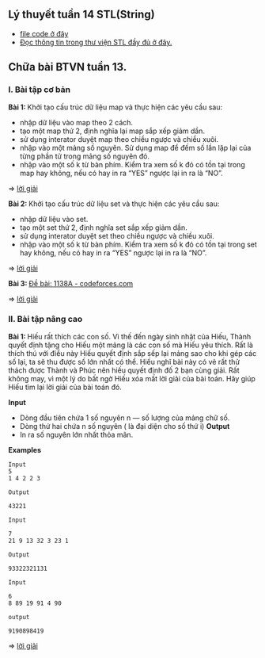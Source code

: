 ## Lý thuyết tuần 14 STL(String) 
- [file code ở đây](https://github.com/duymanhdoan/Guildline_ML/blob/master/C_Basic/week14/ly_thuyet.cpp) 
- [Đọc thông tin trong thư viện STL đầy đủ ở đây.](https://drive.google.com/file/d/1iqlQ1TmgGy_CKwZ0_9KPfu_ZHsnrT3Tu/view)

## Chữa bài BTVN tuần 13. 

###  <b>I. Bài tập cơ bản </b>
<b>Bài 1: </b> Khởi tạo cấu trúc dữ liệu map và thực hiện các yêu cầu sau:  
- nhập dữ liệu vào map theo 2 cách.
- tạo một map thứ 2, định nghĩa lại map sắp xếp giảm dần.
- sử dụng interator duyệt map theo chiều ngược và chiều xuôi. 
- nhập vào một mảng số nguyên. Sử dụng map để đếm số lần lặp lại của từng phần tử trong mảng số nguyên đó.
- nhập vào một số k từ bàn phím. Kiểm tra xem số k đó có tồn tại trong map hay không, nếu có hay in ra “YES” ngược lại in ra là “NO”. 

=> [lời giải](https://github.com/duymanhdoan/Guildline_ML/blob/master/C_Basic/week14/B1.cpp)

<b>Bài 2: </b> Khởi tạo cấu trúc dữ liệu set và thực hiện các yêu cầu sau:  
- nhập dữ liệu vào set.
- tạo một set thứ 2, định nghĩa set sắp xếp giảm dần.
- sử dụng interator duyệt set theo chiều ngược và chiều xuôi. 
- nhập vào một số k từ bàn phím. Kiểm tra xem số k đó có tồn tại trong set hay không, nếu có hay in ra “YES” ngược lại in ra là “NO”.


=> [lời giải](https://github.com/duymanhdoan/Guildline_ML/blob/master/C_Basic/week14/B2.cpp)


<b>Bài 3: </b>  [Đề bài: 1138A - codeforces.com](https://codeforces.com/contest/1138/problem/A)

=> [lời giải](https://github.com/duymanhdoan/Guildline_ML/blob/master/C_Basic/week14/1138A.cpp)

###  <b>II. Bài tập nâng cao </b>

<b>Bài 1: </b> Hiếu rất thích các con số. Vì thế đến ngày sinh nhật của Hiếu, Thành quyết định tặng cho Hiếu một mảng là các con số mà Hiếu yêu thích. Rất là thích thú với điều này Hiếu quyết định sắp sếp lại mảng sao cho khi gép các số lại, ta sẽ thu được số lớn nhất có thể. Hiếu nghĩ bài này có vẻ rất thử thách được Thành và Phúc nên hiếu quyết định đố 2 bạn cùng giải. Rất không may, vì một lý do bất ngờ Hiếu xóa mất lời giải của bài toán. Hãy giúp Hiếu tìm lại lời giải của bài toán đó. 

<b>Input</b> 
- Dòng đầu tiên chứa 1 số nguyên n — số lượng của mảng chữ số.
- Dòng thứ hai chứa n số nguyên (  là đại diện cho số thứ i)
<b>Output</b> 
- In ra số nguyên lớn nhất thỏa mãn. 

<b> Examples </b> 

    Input 
    5
    1 4 2 2 3
    
    Output
    
    43221
    
    Input
    
    7
    21 9 13 32 3 23 1
    
    Output
    
    93322321131
    
    Input
    
    6
    8 89 19 91 4 90
    
    output
    
    9190898419


=> [lời giải](https://github.com/duymanhdoan/Guildline_ML/blob/master/C_Basic/week14/B1nangcao.cpp)
